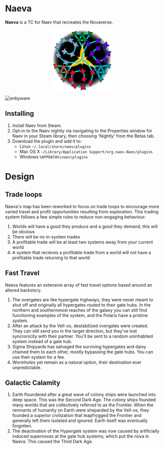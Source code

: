# Naeva
**Naeva** is a TC for Naev that recreates the Novaverse.
<p align="center"><img src="https://github.com/triskelion-voidsaints/naeva/blob/main/LOGO.png" alt="TVS:EN Badge" width="200"/></p>

![enbyware](https://pride-badges.pony.workers.dev/static/v1?label=enbyware&labelColor=%23555&stripeWidth=8&stripeColors=FCF434%2CFFFFFF%2C9C59D1%2C2C2C2C)
## Installing
1) Install Naev from Steam.
1) Opt-in to the Naev nightly via navigating to the Properties window for Naev in your Steam library, then choosing 'Nightly' from the Betas tab.
1) Download the plugin and add it to:
	- Linux `~/.local/share/naev/plugins`
	- Mac OS X `~/Library/Application Support/org.naev.Naev/plugins`
	- Windows `%APPDATA%\naev\plugins`
# Design
## Trade loops
Naeva's map has been reworked to focus on trade loops to encourage more varied travel and profit opportunities resulting from exploration. This trading system follows a few simple rules to reduce non-engaging behaviour:
1) Worlds will have a good they produce and a good they demand, this will be obvious
1) There will be no in-system trades
1) A profitable trade will be at least two systems away from your current world
1) A system that recieves a profitable trade from a world will not have a profitable trade returning to that world
## Fast Travel
Naeva features an extensive array of fast travel options based around an altered backstory.
1) The overgates are like hypergate highways, they were never meant to shut off and originally all hypergates routed to their gate hubs. In the northern and southernmost reaches of the galaxy you can still find functioning examples of the system, and the Polaris have a pristine system.
1) After an attack by the Vell-os, destabilized overgates were created. They can still send you in the target direction, but they've lost syncronicity with their partner. You'll be sent to a random uninhabited system instead of a gate hub.
1) Sigma Shipyards has salvaged the surviving hypergates and daisy chained them to each other, mostly bypassing the gate hubs. You can use their system for a fee.
1) Wormholes yet remain as a natural option, their destination ever unpredictable.
## Galactic Calamity
1) Earth floundered after a great wave of colony ships were launched into deep space. This was the Second Dark Age. The colony ships founded many worlds that are collectively referred to as the Frontier. When the remnants of humanity on Earth were sheparded by the Vell-os, they founded a superior civilization that leapfrogged the Frontier and generally left them isolated and ignored. Earth itself was eventually forgotten.
1) The deactivation of the Hypergate system was now caused by artificially induced supernovas at the gate hub systems, which put the nova in Naeva. This caused the Third Dark Age.
